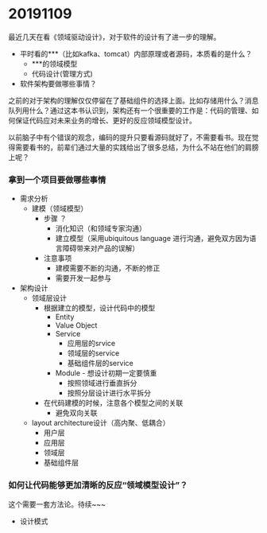 # 20191109

最近几天在看《领域驱动设计》，对于软件的设计有了进一步的理解。

* 平时看的***（比如kafka、tomcat）内部原理或者源码，本质看的是什么？
    - ***的领域模型
    - 代码设计(管理方式)
* 软件架构要做哪些事情？

之前的对于架构的理解仅仅停留在了基础组件的选择上面。比如存储用什么？消息队列用什么？通过这本书认识到，架构还有一个很重要的工作是：代码的管理、如何保证代码应对未来业务的增长、更好的反应领域模型设计。

以前脑子中有个错误的观念，编码的提升只要看源码就好了，不需要看书。现在觉得需要看书的，前辈们通过大量的实践给出了很多总结，为什么不站在他们的肩膀上呢？

### 拿到一个项目要做哪些事情

* 需求分析
    - 建模（领域模型）
        + 步骤 ？
            * 消化知识（和领域专家沟通）
            * 建立模型（采用ubiquitous language 进行沟通，避免双方因为语言障碍带来对产品的误解）
        + 注意事项
            * 建模需要不断的沟通，不断的修正
            * 需要开发一起参与
* 架构设计
    - 领域层设计
        * 根据建立的模型，设计代码中的模型
            * Entity
            * Value Object
            * Service
                - 应用层的srvice
                - 领域层的service
                - 基础组件层的service
            * Module - 想设计初期一定要慎重
                - 按照领域进行垂直拆分
                - 按照分层设计进行水平拆分
        + 在代码建模的时候，注意各个模型之间的关联
            * 避免双向关联
    - layout architecture设计（高内聚、低耦合）
        + 用户层
        + 应用层
        + 领域层
        + 基础组件层
    
### 如何让代码能够更加清晰的反应“领域模型设计”？

这个需要一套方法论。待续~~~

* 设计模式

